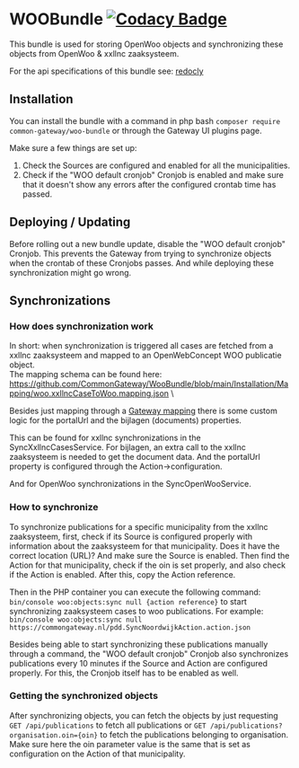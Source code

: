 # WOOBundle [![Codacy Badge](https://app.codacy.com/project/badge/Grade/980ea2efc85a427ea909518f29506ff6)](https://app.codacy.com/gh/CommonGateway/WOOBundle/dashboard?utm_source=gh&)

This bundle is used for storing OpenWoo objects and synchronizing these objects from OpenWoo & xxllnc zaaksysteem.

For the api specifications of this bundle see: [redocly](https://redocly.github.io/redoc/?url=https://raw.githubusercontent.com/CommonGateway/WooBundle/ce02a6928bc469e4965715ed899e5f6608cc3791/docs/openapi.json#tag/openwoo/operation/openwoo-put-item)

## Installation

You can install the bundle with a command in php bash `composer require common-gateway/woo-bundle` or through the Gateway UI plugins page.

Make sure a few things are set up:

1. Check the Sources are configured and enabled for all the municipalities.
2. Check if the "WOO default cronjob" Cronjob is enabled and make sure that it doesn't show any errors after the configured crontab time has passed.

## Deploying / Updating

Before rolling out a new bundle update, disable the "WOO default cronjob" Cronjob.
This prevents the Gateway from trying to synchronize objects when the crontab of these Cronjobs passes.
And while deploying these synchronization might go wrong.

## Synchronizations

### How does synchronization work

In short: when synchronization is triggered all cases are fetched from a xxllnc zaaksysteem and mapped to an OpenWebConcept WOO publicatie object.\
The mapping schema can be found here: https://github.com/CommonGateway/WooBundle/blob/main/Installation/Mapping/woo.xxllncCaseToWoo.mapping.json \\

Besides just mapping through a [Gateway mapping](https://commongateway.github.io/CoreBundle/pages/Features/Mappings) there is some custom logic for the portalUrl and the bijlagen (documents) properties.

This can be found for xxllnc synchronizations in the SyncXxllncCasesService.
For bijlagen, an extra call to the xxllnc zaaksysteem is needed to get the document data.
And the portalUrl property is configured through the Action->configuration.

And for OpenWoo synchronizations in the SyncOpenWooService.

### How to synchronize

To synchronize publications for a specific municipality from the xxllnc zaaksysteem,
first, check if its Source is configured properly with information about the zaaksysteem for that municipality.
Does it have the correct location (URL)? And make sure the Source is enabled.
Then find the Action for that municipality, check if the oin is set properly, and also check if the Action is enabled.
After this, copy the Action reference.

Then in the PHP container you can execute the following command:
`bin/console woo:objects:sync null {action reference}`
to start synchronizing zaaksysteem cases to woo publications.
For example: \
`bin/console woo:objects:sync null https://commongateway.nl/pdd.SyncNoordwijkAction.action.json`

Besides being able to start synchronizing these publications manually through a command,
the "WOO default cronjob" Cronjob also synchronizes publications every 10 minutes if the Source and Action are configured properly.
For this, the Cronjob itself has to be enabled as well.

### Getting the synchronized objects

After synchronizing objects, you can fetch the objects by just requesting `GET /api/publications` to fetch all publications or `GET /api/publications?organisation.oin={oin}` to fetch the publications belonging to organisation.
Make sure here the oin parameter value is the same that is set as configuration on the Action of that municipality.
